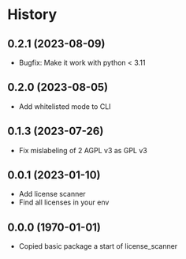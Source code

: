 # History

## 0.2.1 (2023-08-09)
- Bugfix: Make it work with python < 3.11

## 0.2.0 (2023-08-05)
- Add whitelisted mode to CLI

## 0.1.3 (2023-07-26)
- Fix mislabeling of 2 AGPL v3 as GPL v3

## 0.0.1 (2023-01-10)

- Add license scanner
- Find all licenses in your env

## 0.0.0 (1970-01-01)

- Copied basic package a start of license_scanner

